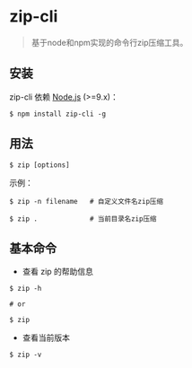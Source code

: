 # zip-cli

>基于node和npm实现的命令行zip压缩工具。

## 安装

zip-cli 依赖 [Node.js](https://nodejs.org/en/) (>=9.x)：

```shell
$ npm install zip-cli -g
```

## 用法

```shell
$ zip [options]
```

示例：

```shell
$ zip -n filename   # 自定义文件名zip压缩

$ zip .             # 当前目录名zip压缩
```

## 基本命令

* 查看 zip 的帮助信息
  
```shell
$ zip -h

# or

$ zip
```

* 查看当前版本

```shell
$ zip -v
```  

[comment]: <> (## 在线文档)

[comment]: <> (* 详见：[基于node和npm的命令行工具——zip-cli]&#40;https://zipn.cn/p/d85f4546/ "天問博客"&#41; )